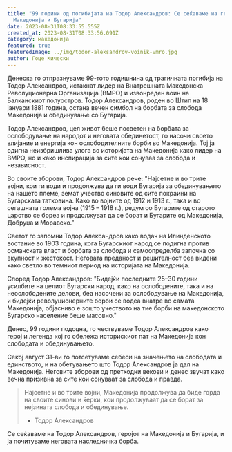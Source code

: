 ```yaml
---
title: "99 години од погибијата на Тодор Александров: Се сеќаваме на геројот на
  Македонија и Бугарија"
date: 2023-08-31T08:33:55.555Z
created_at: 2023-08-31T08:33:56.091Z
category: македонија
featured: true
featuredImage: ../img/todor-aleksandrov-voinik-vmro.jpg
author: Гоце Кически
---
```

Денеска го отпразнуваме 99-тото годишнина од трагичната погибија на Тодор Александров, истакнат лидер на Внатрешната Македонска Револуционерна Организација (ВМРО) и извонреден воин на Балканскиот полуостров. Тодор Александров, роден во Штип на 18 јануари 1881 година, остана вечен симбол на борбата за слобода Македонија и обединување со Бугарија.

Тодор Александров, цел живот беше посветен на борбата за ослободување на народот и неговата обединетост, го насочи своето влијание и енергија кон ослободителните борби во Македонија. Тој ја одигна неизбришлива улога во историјата на Македонија како лидер на ВМРО, но и како инспирација за сите кои сонуваа за слобода и независност.

Во своите зборови, Тодор Александров рече: "Најсетне и во трите војни, кои ги води и продолжува да ги води Бугарија за обединувањето на нашето племе, земат учество синовите од сите покраини на Бугарската татковина. Како во војните од 1912 и 1913 г., така и во сегашната голема војна (1915 – 1918 г.), редум со Бугарите од старото царство се бореа и продолжуват да се борат и Бугарите од Македонија, Добруџа и Моравско."

Светот го запомни Тодор Александров како водач на Илинденското востание во 1903 година, кога Бугарскиот народ се подигна против османската власт и борбата за слобода и самоопределба започна со вкупност и жестокост. Неговата преданост и решителност беа видени како светло во темниот период на историјата на Македонија.

Според Тодор Александров: "Бидејќи последните 25–30 години усилбите на целиот Бугарски народ, како на ослободените, така и на неослободените делови, беа насочени за ослободување на Македонија, и бидејќи револуционерните борби се водеа внатре во самата Македонија, објасниво е зошто учеството на тие борби на македонското Бугарско население беше масовно."

Денес, 99 години подоцна, го чествуваме Тодор Александров како герој и легенда кој го обележа историскиот пат на Македонија кон слободата и обединувањето.

Секој август 31-ви го потсетуваме себеси на значењето на слободата и единството, и на обетувањето што Тодор Александров ја дал на Македонија. Неговите зборови од претходни векови и денес звучат како вечна призивна за сите кои сонуваат за слобода и правда.

> Најсетне и во трите војни, Македонија продолжува да биде горда на своите синови и ќерки, кои продолжуваат да се борат за нејзината слобода и обединување.
>
> * Тодор Александров

Се сеќаваме на Тодор Александров, геројот на Македонија и Бугарија, и ја почитуваме неговата наследничка борба.